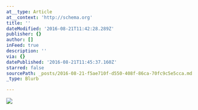 ```yaml
---
at__type: Article
at__context: 'http://schema.org'
title: ''
dateModified: '2016-08-21T11:42:28.289Z'
publisher: {}
author: []
inFeed: true
description: ''
via: {}
datePublished: '2016-08-21T11:45:37.160Z'
starred: false
sourcePath: _posts/2016-08-21-f5ae710f-d550-408f-86ca-70fc9c5e5cca.md
_type: Blurb

---
```

![](https://the-grid-user-content.s3-us-west-2.amazonaws.com/dffee82b-ea8d-4d6f-b1dd-7a1c2548aed3.jpg)